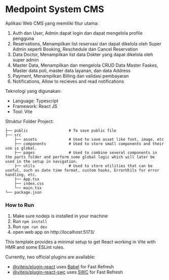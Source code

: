 # Medpoint System CMS

Aplikasi Web CMS yang memiliki fitur utama:
1. Auth dan User, Admin dapat login dan dapat mengelola profile pengguna
2. Reservations, Menampilkan list reservasi dan dapat dikelola oleh Super Admin seperti Booking, Reschedule dan Cancel Reservation
3. Data Doctor, Menampilkan list data Dokter yang dapat dikelola oleh super admin
4. Master Data, Menampilkan dan mengelola CRUD Data Master Faskes, Master data poli, master data layanan, dan data Address
5. Payment, Menampilkan Billing dan validasi pembayaran
6. Notifications, Allow to recieves and read notifications

Teknologi yang digunakan:
* Language: Typescript
* Framework: React JS
* Tool: Vite

Struktur Folder Project:
```
├── public                  # To save public file
├── src
    ├── assets              # Used to save asset like font, image, etc
    ├── components          # Used to store small components and their use is global.
    ├── pages               # Used to combine several components in the parts folder and perform some global logic which will later be used in the setup in navigation.
    ├── utils               # Used to store utilities that can be useful, such as date time format, custom hooks, ErrorUtils for error handling, etc.
    ├── App.tsx
    ├── index.css
    └── main.tsx
└── package.json
```

### How to Run
1. Make sure nodejs is installed in your machine
2. Run `npm install`
3. Run `npm run dev`
4. open web app on http://localhost:5173/

This template provides a minimal setup to get React working in Vite with HMR and some ESLint rules.

Currently, two official plugins are available:

- [@vitejs/plugin-react](https://github.com/vitejs/vite-plugin-react/blob/main/packages/plugin-react/README.md) uses [Babel](https://babeljs.io/) for Fast Refresh
- [@vitejs/plugin-react-swc](https://github.com/vitejs/vite-plugin-react-swc) uses [SWC](https://swc.rs/) for Fast Refresh


